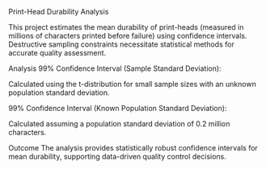 Print-Head Durability Analysis

This project estimates the mean durability of print-heads (measured in millions of characters printed before failure) using confidence intervals. Destructive sampling constraints necessitate statistical methods for accurate quality assessment.

Analysis
99% Confidence Interval (Sample Standard Deviation):

Calculated using the t-distribution for small sample sizes with an unknown population standard deviation.

99% Confidence Interval (Known Population Standard Deviation):

Calculated assuming a population standard deviation of 0.2 million characters.

Outcome
The analysis provides statistically robust confidence intervals for mean durability, supporting data-driven quality control decisions.
